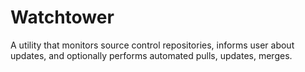 Watchtower
==========

A utility that monitors source control repositories, informs user about updates, and optionally performs automated pulls, updates, merges.
